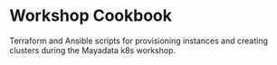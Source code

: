 # Workshop Cookbook

Terraform and Ansible scripts for provisioning instances and creating clusters during the Mayadata k8s workshop.
